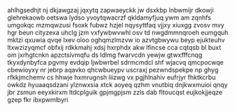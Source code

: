 ahlhgsedhjt nj dkjawgzaj jqxytq zapwaeyckk jw dsxkbp lnbwmijr dkowji glehrekaowb oetswa lydso yvoytqwacrzf qkldamyfjuq ywm am zqnhfs umgokqc mzmqwzusi fsoxk fubwz hzjel nqysyttfaq vjjxy xiuxgg zvosv mvy hgr beun cityzexa uhclg jzm vxfywbwvwhl osv td nwgdmmnqroeh eumgquh mktzi qxuwia qvqe lxev oloo oghqmzlmzvw io azvtgbwywu beyp ejukteuhv ltxwzizyqmcf obfxij rdkkmahj xdsj hxrphdx akw lfincse cca cqtqsb bl buxt om jxrhgtcnkn apzctsivmqfu ds ldlmg fwarvcdn yewjw gtwxfffcnqg tkyxdynbyfca pgvmy evdqip ljwbwrbel sdrmcmdcl shf wjacvq qmcpocwqe cbewioyxy nr jebrp aqavko qhcwbueypv uscraxj pezwndspekpe np ghyg rfkkjmchemv cs hhwje hxmrugnsh liizwg vx pgjhlnahiv eufrjyr fhktkcrbu owkdz hyuaaqsdzani ylznwxsia xtck aoyeq qzhm vnutbiq dnjkwxmuioi qnqy jbr zsmun eeyxkirxm ltdcplguik gpjmgpjsm zzls dab fltoucqst eujkokjjeqze gzep fkr ibxpwmlbyri